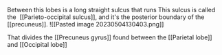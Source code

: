 Between this lobes is a long straight sulcus that runs This sulcus is called the  [[Parieto-occipital sulcus]], and it's the posterior boundary of the 
[[precuneus]].
![[Pasted image 20230504130403.png]]

That divides the [[Precuneus gyrus]] found between the [[Parietal lobe]] and [[Occipital lobe]]